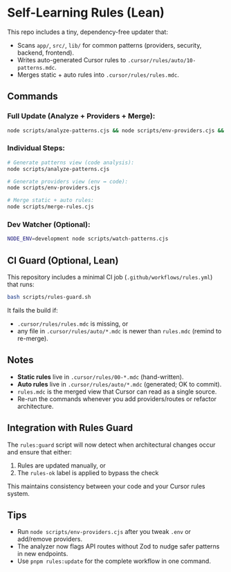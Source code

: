 # Self-Learning Rules (Lean)

This repo includes a tiny, dependency-free updater that:
- Scans `app/`, `src/`, `lib/` for common patterns (providers, security, backend, frontend).
- Writes auto-generated Cursor rules to `.cursor/rules/auto/10-patterns.mdc`.
- Merges static + auto rules into `.cursor/rules/rules.mdc`.

## Commands

### Full Update (Analyze + Providers + Merge):
```bash
node scripts/analyze-patterns.cjs && node scripts/env-providers.cjs && node scripts/merge-rules.cjs
```

### Individual Steps:
```bash
# Generate patterns view (code analysis):
node scripts/analyze-patterns.cjs

# Generate providers view (env ↔ code):
node scripts/env-providers.cjs

# Merge static + auto rules:
node scripts/merge-rules.cjs
```

### Dev Watcher (Optional):
```bash
NODE_ENV=development node scripts/watch-patterns.cjs
```

## CI Guard (Optional, Lean)
This repository includes a minimal CI job (`.github/workflows/rules.yml`) that runs:
```bash
bash scripts/rules-guard.sh
```

It fails the build if:
- `.cursor/rules/rules.mdc` is missing, or
- any file in `.cursor/rules/auto/*.mdc` is newer than `rules.mdc` (remind to re-merge).

## Notes
- **Static rules** live in `.cursor/rules/00-*.mdc` (hand-written).
- **Auto rules** live in `.cursor/rules/auto/*.mdc` (generated; OK to commit).
- `rules.mdc` is the merged view that Cursor can read as a single source.
- Re-run the commands whenever you add providers/routes or refactor architecture.

## Integration with Rules Guard
The `rules:guard` script will now detect when architectural changes occur and ensure that either:
1. Rules are updated manually, or
2. The `rules-ok` label is applied to bypass the check

This maintains consistency between your code and your Cursor rules system.

## Tips
- Run `node scripts/env-providers.cjs` after you tweak `.env` or add/remove providers.
- The analyzer now flags API routes without Zod to nudge safer patterns in new endpoints.
- Use `pnpm rules:update` for the complete workflow in one command.
